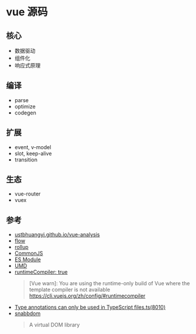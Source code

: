 # vue 源码

## 核心

* 数据驱动
* 组件化
* 响应式原理

## 编译

* parse
* optimize
* codegen

## 扩展

* event, v-model
* slot, keep-alive
* transition

## 生态

* vue-router
* vuex

## 参考

* [ustbhuangyi.github.io/vue-analysis](https://ustbhuangyi.github.io/vue-analysis/)
* [flow](https://flow.org/en/docs/)
* [rollup](https://github.com/rollup/rollup)
* [CommonJS](http://wiki.commonjs.org/wiki/Modules/1.1)
* [ES Module](http://exploringjs.com/es6/ch_modules.html)
* [UMD](https://github.com/umdjs/umd)
* [runtimeCompiler: true](https://blog.csdn.net/xiaomajia029/article/details/88320233)
  >[Vue warn]: You are using the runtime-only build of Vue where the template compiler is not available
  > <https://cli.vuejs.org/zh/config/#runtimecompiler>
* [Type annotations can only be used in TypeScript files.ts(8010)](https://www.cnblogs.com/semth/p/13358944.html)
* [snabbdom](https://github.com/snabbdom/snabbdom)
  >A virtual DOM library
